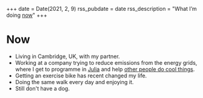 +++
date = Date(2021, 2, 9)
rss_pubdate = date
rss_description = "What I’m doing [now](https://nownownow.com/about)"
+++

# Now

* Living in Cambridge, UK, with my partner.
* Working at a company trying to reduce emissions from the energy grids, where I get to programme in [Julia] and help [other people do cool things](https://invenia.github.io/blog/postlist/).
* Getting an exercise bike has recent changed my life.
* Doing the same walk every day and enjoying it.
* Still don't have a dog.

[Julia]: https://julialang.org/

